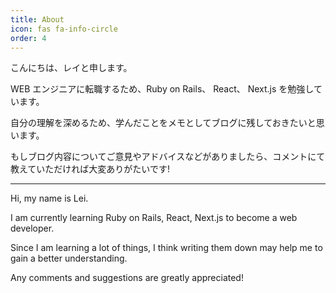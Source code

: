 ```yaml
---
title: About
icon: fas fa-info-circle
order: 4
---
```


こんにちは、レイと申します。

WEB エンジニアに転職するため、Ruby on Rails、 React、 Next.js を勉強しています。

自分の理解を深めるため、学んだことをメモとしてブログに残しておきたいと思います。

もしブログ内容についてご意見やアドバイスなどがありましたら、コメントにて教えていただければ大変ありがたいです!

---

Hi, my name is Lei.

I am currently learning Ruby on Rails, React, Next.js to become a web developer.

Since I am learning a lot of things, I think writing them down may help me to gain a better understanding.

Any comments and suggestions are greatly appreciated!
